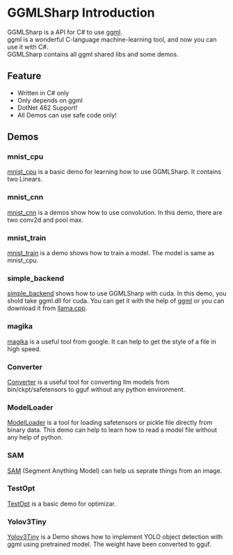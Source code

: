 # GGMLSharp Introduction

GGMLSharp is a API for C# to use [ggml](https://github.com/ggerganov/ggml).</br>
ggml is a wonderful C-language machine-learning tool, and now you can use it with C#.</br>
GGMLSharp contains all ggml shared libs and some demos. 

## Feature

- Written in C# only
- Only depends on ggml
- DotNet 462 Support!
- All Demos can use safe code only!

## Demos

### mnist_cpu

  [mnist_cpu](./Demos/MNIST_CPU/) is a basic demo for learning how to use GGMLSharp. It contains two Linears.

### mnist_cnn

  [mnist_cnn](./Demos/MNIST_CNN/) is a demos show how to use convolution. In this demo, there are two conv2d and pool max.

### mnist_train

  [mnist_train](./Demos/MNIST_Train/) is a demo shows how to train a model. The model is same as mnist_cpu.

### simple_backend

  [simple_backend](./Demos/SimpleBackend/) shows how to use GGMLSharp with cuda. In this demo, you shold take ggml.dll for cuda. You can get it with the help of [ggml](https://github.com/ggerganov/ggml) or you can download it from [llama.cpp](https://github.com/ggerganov/llama.cpp/releases).

### magika

[magika](./Demos/Magika/) is a useful tool from google. It can help to get the style of a file in high speed.

### Converter

[Converter](./Demos/Converter/) is a useful tool for converting llm models from bin/ckpt/safetensors to gguf without any python environment. 

### ModelLoader

[ModelLoader](./Demos/ModelLoader/) is a tool for loading safetensors or pickle file directly from binary data. This demo can help to learn how to read a model file without any help of python.

### SAM

[SAM](./Demos/SAM/) (Segment Anything Model) can help us seprate things from an image.

### TestOpt

[TestOpt](./Demos/TestOpt/) is a basic demo for optimizar.

### Yolov3Tiny

[Yolov3Tiny](./Demos/Yolov3Tiny/) is a Demo shows how to implement YOLO object detection with ggml using pretrained model. The weight have been converted to gguf.
